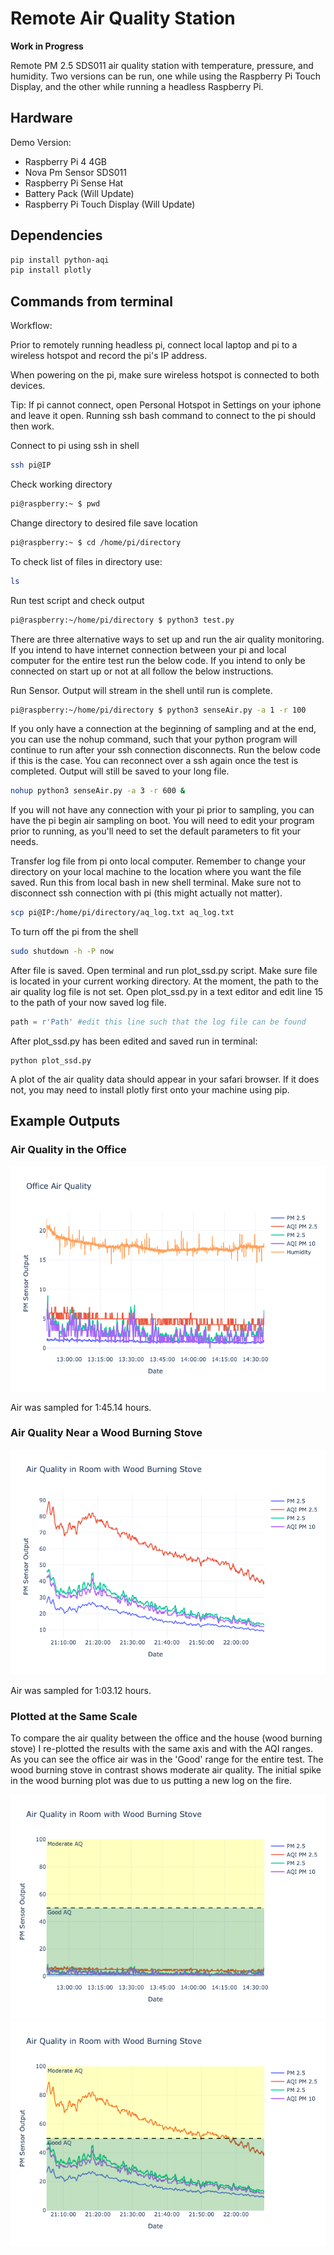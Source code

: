 # Remote Air Quality Station

**Work in Progress**

Remote PM 2.5 SDS011 air quality station with temperature, pressure, and humidity. Two versions can be run, one while using the Raspberry Pi Touch Display, and the other while running a headless Raspberry Pi.

## Hardware

Demo Version:
- Raspberry Pi 4 4GB
- Nova Pm Sensor SDS011
- Raspberry Pi Sense Hat
- Battery Pack (Will Update)
- Raspberry Pi Touch Display (Will Update)

## Dependencies

```bash
pip install python-aqi
pip install plotly
```
## Commands from terminal
Workflow:

Prior to remotely running headless pi, connect local laptop and pi to a wireless hotspot and record the pi's IP address.

When powering on the pi, make sure wireless hotspot is connected to both devices.

Tip: If pi cannot connect, open Personal Hotspot in Settings on your iphone and leave it open. Running ssh bash command to connect to the pi should then work.

Connect to pi using ssh in shell
```bash
ssh pi@IP
```
Check working directory
```bash
pi@raspberry:~ $ pwd
```
Change directory to desired file save location
```bash
pi@raspberry:~ $ cd /home/pi/directory
```
To check list of files in directory use:
```bash
ls
```
Run test script and check output
```bash
pi@raspberry:~/home/pi/directory $ python3 test.py
```
There are three alternative ways to set up and run the air quality monitoring. If you intend to have internet connection between your pi and local computer for the entire test run the below code. If you intend to only be connected on start up or not at all follow the below instructions.

Run Sensor. Output will stream in the shell until run is complete.
```bash
pi@raspberry:~/home/pi/directory $ python3 senseAir.py -a 1 -r 100
```

If you only have a connection at the beginning of sampling and at the end, you can use the nohup command, such that your python program will continue to run after your ssh connection disconnects. Run the below code if this is the case. You can reconnect over a ssh again once the test is completed. Output will still be saved to your long file.

```bash
nohup python3 senseAir.py -a 3 -r 600 &
```

If you will not have any connection with your pi prior to sampling, you can have the pi begin air sampling on boot. You will need to edit your program prior to running, as you'll need to set the default parameters to fit your needs.

Transfer log file from pi onto local computer. Remember to change your directory on your local machine to the location where you want the file saved. Run this from local bash in new shell terminal. Make sure not to disconnect ssh connection with pi (this might actually not matter).
```bash
scp pi@IP:/home/pi/directory/aq_log.txt aq_log.txt
```
To turn off the pi from the shell
```bash
sudo shutdown -h -P now
```
After file is saved. Open terminal and run plot_ssd.py script. Make sure file is located in your current working directory. At the moment, the path to the air quality log file is not set. Open plot_ssd.py in a text editor and edit line 15 to the path of your now saved log file.

```python
path = r'Path' #edit this line such that the log file can be found
```
After plot_ssd.py has been edited and saved run in terminal:
```base
python plot_ssd.py
```
A plot of the air quality data should appear in your safari browser. If it does not, you may need to install plotly first onto your machine using pip.

## Example Outputs

### Air Quality in the Office

<img src = "Images/office_air.png">

Air was sampled for 1:45.14 hours.

### Air Quality Near a Wood Burning Stove

<img src = "Images/fire_air.png">

Air was sampled for 1:03.12 hours.

### Plotted at the Same Scale

To compare the air quality between the office and the house (wood burning stove) I re-plotted the results with the same axis and with the AQI ranges. As you can see the office air was in the 'Good' range for the entire test. The wood burning stove in contrast shows moderate air quality. The initial spike in the wood burning plot was due to us putting a new log on the fire.

<img src = "Images/office_air_AQI.png">

<img src = "Images/fire_air_AQI.png">
